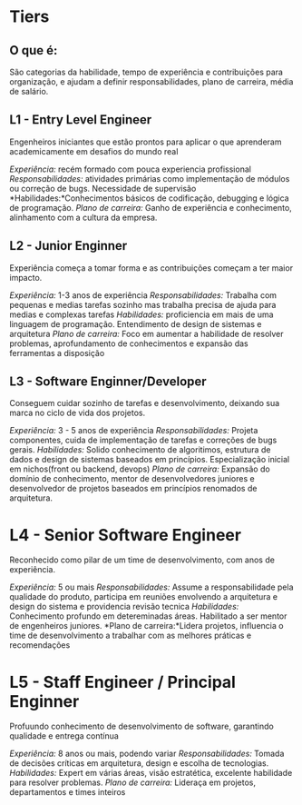 # Tiers 

## O que é: 
São categorias da habilidade, tempo de experiência e contribuições para organização, e ajudam a 
definir responsabilidades, plano de carreira, média de salário.

## L1 - Entry Level Engineer
Engenheiros iniciantes que estão prontos para aplicar o que aprenderam academicamente em desafios do mundo real

*Experiência:* recém formado com pouca experiencia profissional
*Responsabilidades:* atividades primárias como implementação de módulos ou correção de bugs. Necessidade de supervisão
*Habilidades:*Conhecimentos básicos de codificação, debugging e lógica de programação.
*Plano de carreira:* Ganho de experiência e conhecimento, alinhamento com a cultura da empresa.

## L2 - Junior Enginner 
Experiência começa a tomar forma e as contribuições começam a ter maior impacto.


*Experiência:* 1-3 anos de experiência
*Responsabilidades:* Trabalha com pequenas e medias tarefas sozinho mas trabalha precisa de ajuda para medias e complexas tarefas
*Habilidades:* proficiencia em mais de uma linguagem de programação. Entendimento de design de sistemas e arquitetura
*Plano de carreira:* Foco em aumentar a habilidade de resolver problemas, aprofundamento de conhecimentos
e expansão das ferramentas a disposição

## L3 - Software Enginner/Developer
Conseguem cuidar sozinho de tarefas e desenvolvimento, deixando sua marca no 
ciclo de vida dos projetos.

*Experiência:* 3 - 5 anos de experiência
*Responsabilidades:* Projeta componentes, cuida de implementação de tarefas e correções de bugs gerais.
*Habilidades:* Solido conhecimento de algoritimos, estrutura de dados e design de sistemas baseados em princípios. Especialização inicial em nichos(front ou backend, devops)
*Plano de carreira:* Expansão do domínio de conhecimento, mentor de desenvolvedores juniores e desenvolvedor de projetos baseados em princípios renomados de
arquitetura.

# L4 - Senior Software Engineer
Reconhecido como pilar de um time de desenvolvimento, com anos de experiência.


*Experiência:* 5 ou mais
*Responsabilidades:* Assume a responsabilidade pela qualidade do produto, participa em reuniões envolvendo a arquitetura e design do sistema e 
providencia revisão tecnica
*Habilidades:* Conhecimento profundo em detereminadas áreas. Habilitado a ser mentor de engenheiros juniores.
*Plano de carreira:*Lidera projetos, influencia o time de desenvolvimento a trabalhar com as melhores práticas e recomendações


# L5 - Staff Engineer / Principal Enginner
Profuundo conhecimento de desenvolvimento de software, garantindo qualidade e entrega contínua


*Experiência:* 8 anos ou mais, podendo variar
*Responsabilidades:* Tomada de decisões críticas em arquitetura, design e escolha de tecnologias.
*Habilidades:* Expert em várias áreas, visão estratética, excelente habilidade para resolver problemas.
*Plano de carreira:* Lideraça em projetos, departamentos e times inteiros

